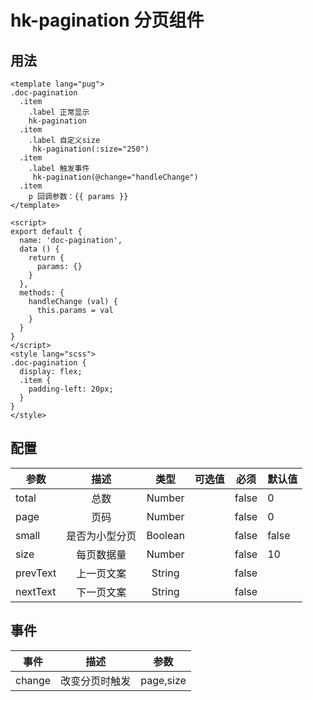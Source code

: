 # hk-pagination 分页组件

## 用法


<template>
  <hk-pagination-demo/>
</template>

```pug
<template lang="pug">
.doc-pagination
  .item
    .label 正常显示
    hk-pagination
  .item
    .label 自定义size
     hk-pagination(:size="250")
  .item
    .label 触发事件
     hk-pagination(@change="handleChange")
  .item
    p 回调参数：{{ params }}
</template>

<script>
export default {
  name: 'doc-pagination',
  data () {
    return {
      params: {}
    }
  },
  methods: {
    handleChange (val) {
      this.params = val
    }
  }
}
</script>
<style lang="scss">
.doc-pagination {
  display: flex;
  .item {
    padding-left: 20px;
  }
}
</style>

```

## 配置

| 参数 | 描述 | 类型 | 可选值 | 必须 | 默认值 |
| -- |:----: | :--: | :--: | :--: | -- |
| total | 总数 | Number |  | false | 0 |
| page | 页码 | Number |  | false | 0 |
| small | 是否为小型分页 | Boolean |  | false | false |
| size | 每页数据量 | Number |  | false | 10 |
| prevText | 上一页文案 | String |  | false |  |
| nextText | 下一页文案 | String |  | false |  |

## 事件

| 事件 | 描述 | 参数 |
| -- |:----: | :--: |
| change | 改变分页时触发 | page,size |